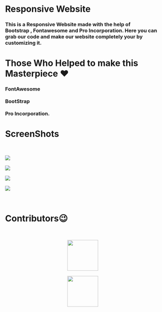 <h1>Responsive Website</h1>
<h3>This is a Responsive Website made with the help of <br>Bootstrap , Fontawesome and Pro Incorporation.
Here you can grab our code and make our website completely your by customizing it.</h3>
<H1>Those Who Helped to make this Masterpiece ❤️ </h1>
<H3>FontAwesome
<Br><br>
BootStrap <br><br>
Pro Incorporation.
<Br>
<H1>ScreenShots</h1>
<Br><br>
<img src="s1.png">
<Br><br>
<img src="s2.png">
<br><br>
<img src="s3.png">
<br><br>
<img src="s4.png">
<br><br><br>
<h1>Contributors😉</h1>
<Br><br>
<Center>
<img src="bootstrap2.png" height="100px">
<Br><br>
<Img src="fontawesome2.png" height="100px">
</Center>
